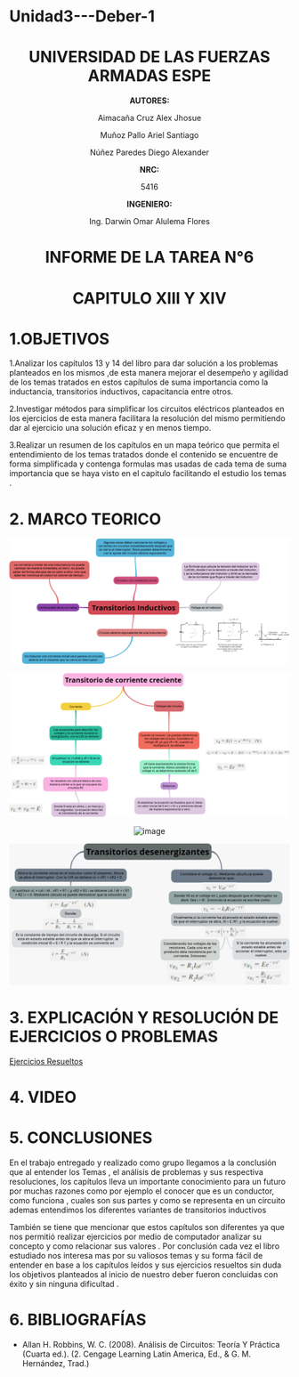 # Unidad3---Deber-1

<div align="center">

# UNIVERSIDAD DE LAS FUERZAS ARMADAS ESPE

**AUTORES:**

Aimacaña Cruz Alex Jhosue

Muñoz Pallo Ariel Santiago

Núñez Paredes Diego Alexander

**NRC:**
  
5416

**INGENIERO:**

Ing. Darwin Omar Alulema Flores

# INFORME DE LA TAREA N°6

# CAPITULO XIII Y XIV
  
</div>

# 1.OBJETIVOS

1.Analizar los capítulos 13 y 14 del libro para dar solución a los problemas planteados en los mismos ,de esta manera mejorar el desempeño y agilidad de los temas tratados en estos capítulos de suma importancia como la inductancia, transitorios inductivos, capacitancia entre otros.

2.Investigar métodos para simplificar los circuitos eléctricos planteados en los ejercicios de esta manera facilitara la resolución del mismo permitiendo dar al ejercicio una solución eficaz y en menos tiempo.

3.Realizar un resumen de los capítulos en un mapa teórico que permita el entendimiento de los temas tratados donde el contenido se encuentre de forma simplificada y contenga  formulas mas usadas de cada tema de suma importancia que se haya visto en el capitulo facilitando el estudio los temas .


# 2. MARCO TEORICO

<div align="center">
  
![image](https://github.com/Jhosu115/Unidad3---Deber-1/blob/main/Transitorios%20Inductivos.png)

![image](https://github.com/Jhosu115/Unidad3---Deber-1/blob/main/Transitorio%20de%20corriente%20creciente.png)

![image](https://github.com/Jhosu115/Unidad3---Deber-1/blob/main/Interrupción%20de%20la%20corriente%20en%20un%20circuito%20inductivo.png)

![image](https://github.com/Jhosu115/Unidad3---Deber-1/blob/main/WhatsApp%20Image%202021-08-23%20at%207.13.55%20PM.jpeg)
  
 </div>

# **3. EXPLICACIÓN Y RESOLUCIÓN DE EJERCICIOS O PROBLEMAS**
  
[Ejercicios Resueltos](https://github.com/Jhosu115/Unidad3---Deber-1/blob/main/Ejercicios%20Capítulo13%20y%2014.pdf)
  
# 4. VIDEO

# 5. CONCLUSIONES

En el trabajo entregado y realizado como grupo llegamos a la  conclusión  que al entender los Temas , el análisis de problemas y sus respectiva  resoluciones, los capítulos lleva un  importante conocimiento  para un futuro por muchas razones como por ejemplo el conocer que es un conductor, como funciona , cuales son sus partes y como se representa en un circuito ademas entendimos los diferentes variantes de transitorios inductivos 

También se tiene que mencionar que estos capítulos son diferentes ya que nos permitió realizar ejercicios por medio de computador analizar su concepto y como relacionar sus valores . Por conclusión cada vez el libro estudiado nos interesa mas por su valiosos temas y su forma fácil de entender en base a los capítulos leídos y sus ejercicios resueltos sin duda los objetivos planteados al inicio de nuestro deber fueron concluidas con éxito y sin ninguna dificultad .

# 6. BIBLIOGRAFÍAS

* Allan H. Robbins, W. C. (2008). Análisis de Circuitos: Teoría Y Práctica (Cuarta ed.). (2. Cengage Learning Latin America, Ed., & G. M. Hernández, Trad.)
